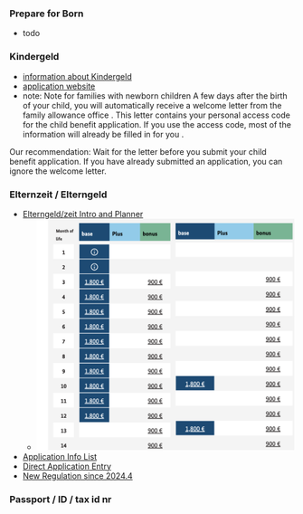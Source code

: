 ### Prepare for Born
- todo

### Kindergeld
- [information about Kindergeld](https://www.arbeitsagentur.de/familie-und-kinder/infos-rund-um-kindergeld)
- [application website](https://www.arbeitsagentur.de/familie-und-kinder/infos-rund-um-kindergeld/kindergeld-anspruch-hoehe-dauer)
- note: Note for families with newborn children
A few days after the birth of your child, you will automatically receive a welcome letter from the family allowance office . This letter contains your personal access code for the child benefit application. If you use the access code, most of the information will already be filled in for you .

Our recommendation: Wait for the letter before you submit your child benefit application. If you have already submitted an application, you can ignore the welcome letter.

### Elternzeit / Elterngeld
- [Elterngeld/zeit Intro and Planner](https://www.bmfsfj.de/)
    - ![planner result](./elternzeit/eltenzeitgeld.planner.PNG)
- [Application Info List](https://familienportal.de/familienportal/rechner-antraege/antragsformulare)
- [Direct Application Entry](https://www.elterngeld-digital.de/ams/Elterngeld)
- [New Regulation since 2024.4](https://www.bmfsfj.de/bmfsfj/themen/familie/familienleistungen/neuregelungen-beim-elterngeld-fuer-geburten-ab-1-april-2024-228588)

### Passport / ID / tax id nr